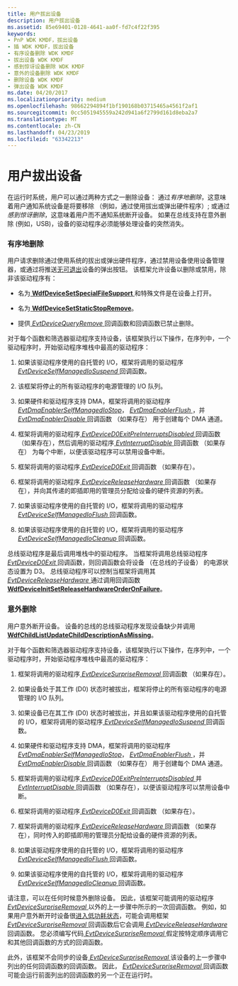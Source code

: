 ```yaml
---
title: 用户拔出设备
description: 用户拔出设备
ms.assetid: 85e69401-0128-4641-aa0f-fd7c4f22f395
keywords:
- PnP WDK KMDF，拔出设备
- 插 WDK KMDF，拔出设备
- 有序设备删除 WDK KMDF
- 拔出设备 WDK KMDF
- 感到惊讶设备删除 WDK KMDF
- 意外的设备删除 WDK KMDF
- 删除设备 WDK KMDF
- 弹出设备 WDK KMDF
ms.date: 04/20/2017
ms.localizationpriority: medium
ms.openlocfilehash: 98662294894f1bf190168b03715465a4561f2af1
ms.sourcegitcommit: 0cc5051945559a242d941a6f2799d161d8eba2a7
ms.translationtype: MT
ms.contentlocale: zh-CN
ms.lasthandoff: 04/23/2019
ms.locfileid: "63342213"
---
```

# <a name="a-user-unplugs-a-device"></a>用户拔出设备


在运行时系统，用户可以通过两种方式之一删除设备： 通过*有序地删除*，这意味着用户通知系统设备是将要移除 （例如，通过使用拔出或弹出硬件程序）; 或通过*感到惊讶删除*，这意味着用户而不通知系统断开设备。 如果在总线支持在意外删除 (例如，USB)，设备的驱动程序必须能够处理设备的突然消失。

### <a href="" id="orderly-removal"></a> 有序地删除

用户请求删除通过使用系统的拔出或弹出硬件程序，通过禁用设备使用设备管理器，或通过将推送[无可退出](supporting-ejectable-devices.md)设备的弹出按钮。 该框架允许设备以删除或禁用，除非该驱动程序有：

-   名为[ **WdfDeviceSetSpecialFileSupport** ](https://msdn.microsoft.com/library/windows/hardware/ff546903)和特殊文件是在设备上打开。

-   名为[ **WdfDeviceSetStaticStopRemove**](https://msdn.microsoft.com/library/windows/hardware/ff546915)。

-   提供[ *EvtDeviceQueryRemove* ](https://msdn.microsoft.com/library/windows/hardware/ff540883)回调函数和回调函数已禁止删除。

对于每个函数和筛选器驱动程序支持设备，该框架执行以下操作，在序列中，一个驱动程序时，开始驱动程序堆栈中最高的驱动程序：

1.  如果该驱动程序使用的自托管的 I/O，框架将调用的驱动程序[ *EvtDeviceSelfManagedIoSuspend* ](https://msdn.microsoft.com/library/windows/hardware/ff540907)回调函数。

2.  该框架将停止的所有驱动程序的电源管理的 I/O 队列。

3.  如果硬件和驱动程序支持 DMA，框架将调用的驱动程序[ *EvtDmaEnablerSelfManagedIoStop*](https://msdn.microsoft.com/library/windows/hardware/ff541677)， [ *EvtDmaEnablerFlush* ](https://msdn.microsoft.com/library/windows/hardware/ff541655)，并[ *EvtDmaEnablerDisable* ](https://msdn.microsoft.com/library/windows/hardware/ff540927)回调函数 （如果存在） 用于创建每个 DMA 通道。

4.  框架将调用的驱动程序[ *EvtDeviceD0ExitPreInterruptsDisabled* ](https://msdn.microsoft.com/library/windows/hardware/ff540856)回调函数 （如果存在），然后调用的驱动程序[ *EvtInterruptDisable* ](https://msdn.microsoft.com/library/windows/hardware/ff541714)回调函数 （如果存在） 为每个中断，以便该驱动程序可以禁用设备中断。

5.  框架将调用的驱动程序[ *EvtDeviceD0Exit* ](https://msdn.microsoft.com/library/windows/hardware/ff540855)回调函数 （如果存在）。

6.  框架将调用的驱动程序[ *EvtDeviceReleaseHardware* ](https://msdn.microsoft.com/library/windows/hardware/ff540890)回调函数 （如果存在），并向其传递的即插即用的管理员分配给设备的硬件资源的列表。

7.  如果该驱动程序使用的自托管的 I/O，框架将调用的驱动程序[ *EvtDeviceSelfManagedIoFlush* ](https://msdn.microsoft.com/library/windows/hardware/ff540901)回调函数。

8.  如果该驱动程序使用的自托管的 I/O，框架将调用的驱动程序[ *EvtDeviceSelfManagedIoCleanup* ](https://msdn.microsoft.com/library/windows/hardware/ff540898)回调函数。

总线驱动程序是最后调用堆栈中的驱动程序。 当框架将调用总线驱动程序[ *EvtDeviceD0Exit* ](https://msdn.microsoft.com/library/windows/hardware/ff540855)回调函数，则回调函数会将设备 （在总线的子设备） 的电源状态设置为 D3。 总线驱动程序可以控制当框架将调用其[ *EvtDeviceReleaseHardware* ](https://msdn.microsoft.com/library/windows/hardware/ff540890)通过调用回调函数[ **WdfDeviceInitSetReleaseHardwareOrderOnFailure**](https://msdn.microsoft.com/library/windows/hardware/hh706196)。

### <a href="" id="surprise-removal"></a> 意外删除

用户意外断开设备。 设备的总线的总线驱动程序发现设备缺少并调用[ **WdfChildListUpdateChildDescriptionAsMissing**](https://msdn.microsoft.com/library/windows/hardware/ff545674)。

对于每个函数和筛选器驱动程序支持设备，该框架执行以下操作，在序列中，一个驱动程序时，开始驱动程序堆栈中最高的驱动程序：

1.  框架将调用的驱动程序[ *EvtDeviceSurpriseRemoval* ](https://msdn.microsoft.com/library/windows/hardware/ff540913)回调函数 （如果存在）。

2.  如果设备处于其工作 (D0) 状态时被拔出，框架将停止的所有驱动程序的电源管理的 I/O 队列。

3.  如果设备已在其工作 (D0) 状态时被拔出，并且如果该驱动程序使用的自托管的 I/O，框架将调用的驱动程序[ *EvtDeviceSelfManagedIoSuspend* ](https://msdn.microsoft.com/library/windows/hardware/ff540907)回调函数。

4.  如果硬件和驱动程序支持 DMA，框架将调用的驱动程序[ *EvtDmaEnablerSelfManagedIoStop*](https://msdn.microsoft.com/library/windows/hardware/ff541677)， [ *EvtDmaEnablerFlush* ](https://msdn.microsoft.com/library/windows/hardware/ff541655)，并[ *EvtDmaEnablerDisable* ](https://msdn.microsoft.com/library/windows/hardware/ff540927)回调函数 （如果存在） 用于创建每个 DMA 通道。

5.  框架将调用的驱动程序[ *EvtDeviceD0ExitPreInterruptsDisabled* ](https://msdn.microsoft.com/library/windows/hardware/ff540856)并[ *EvtInterruptDisable* ](https://msdn.microsoft.com/library/windows/hardware/ff541714)回调函数 （如果存在），以便该驱动程序可以禁用设备中断。

6.  框架将调用的驱动程序[ *EvtDeviceD0Exit* ](https://msdn.microsoft.com/library/windows/hardware/ff540855)回调函数 （如果存在）。

7.  框架将调用的驱动程序[ *EvtDeviceReleaseHardware* ](https://msdn.microsoft.com/library/windows/hardware/ff540890)回调函数 （如果存在），同时传入的即插即用的管理员分配给设备的硬件资源的列表。

8.  如果该驱动程序使用的自托管的 I/O，框架将调用的驱动程序[ *EvtDeviceSelfManagedIoFlush* ](https://msdn.microsoft.com/library/windows/hardware/ff540901)回调函数。

9.  如果该驱动程序使用的自托管的 I/O，框架将调用的驱动程序[ *EvtDeviceSelfManagedIoCleanup* ](https://msdn.microsoft.com/library/windows/hardware/ff540898)回调函数。

请注意，可以在任何时候意外删除设备。 因此，该框架可能调用的驱动程序[ *EvtDeviceSurpriseRemoval* ](https://msdn.microsoft.com/library/windows/hardware/ff540913)以外的上一步骤中所示的一次回调函数。 例如，如果用户意外断开时设备很[进入低功耗状态](a-device-enters-a-low-power-state.md)，可能会调用框架[ *EvtDeviceSurpriseRemoval* ](https://msdn.microsoft.com/library/windows/hardware/ff540913)回调函数后它会调用[ *EvtDeviceReleaseHardware* ](https://msdn.microsoft.com/library/windows/hardware/ff540890)回调函数。 您必须编写代码[ *EvtDeviceSurpriseRemoval* ](https://msdn.microsoft.com/library/windows/hardware/ff540913)假定按特定顺序调用它和其他回调函数的方式的回调函数。

此外，该框架不会同步的设备[ *EvtDeviceSurpriseRemoval* ](https://msdn.microsoft.com/library/windows/hardware/ff540913)该设备的上一步骤中列出的任何回调函数的回调函数。 因此， [ *EvtDeviceSurpriseRemoval* ](https://msdn.microsoft.com/library/windows/hardware/ff540913)回调函数可能会运行前面列出的回调函数的另一个正在运行时。

 

 





